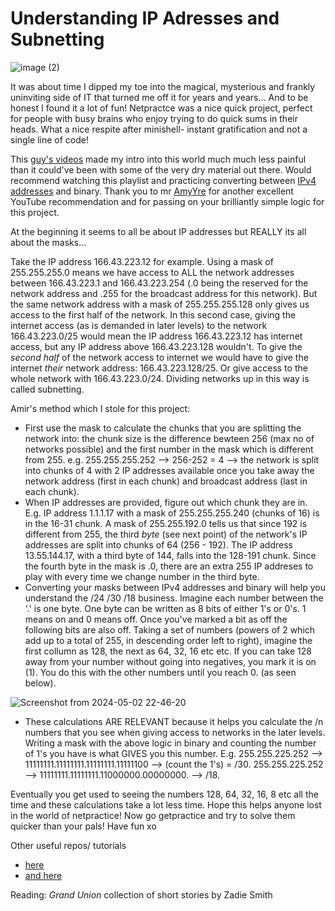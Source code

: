 # Understanding IP Adresses and Subnetting

![image (2)](https://github.com/lbarry9/42/assets/127246677/1fb3c669-7b09-4621-bcc6-a9a90d9f93f8)

It was about time I dipped my toe into the magical, mysterious and frankly uninviting side of IT that turned me off it for years and years... And to be honest I found it a lot of fun! Netpractce was a nice quick project, perfect for people with busy brains who enjoy trying to do quick sums in their heads. What a nice respite after minishell- instant gratification and not a single line of code!

This [guy's videos](https://www.youtube.com/watch?v=5WfiTHiU4x8&list=PLIhvC56v63IKrRHh3gvZZBAGvsvOhwrRF&index=1) made my intro into this world much much less painful than it could've been with some of the very dry material out there. Would recommend watching this playlist and practicing converting between [IPv4 addresses](https://medium.com/coding-in-simple-english/a-beginners-guide-to-ipv4-and-ipv6-anatomy-fcc9444b0d4d) and binary. Thank you to mr [AmyYre](https://github.com/AmYre) for another excellent YouTube recommendation and for passing on your brilliantly simple logic for this project.

At the beginning it seems to all be about IP addresses but REALLY its all about the masks...

Take the IP address 166.43.223.12 for example. Using a mask of 255.255.255.0 means we have access to ALL the network addresses between 166.43.223.1 and 166.43.223.254 (.0 being the reserved for the network address and .255 for the broadcast address for this network). But the same network address with a mask of 255.255.255.128 only gives us access to the first half of the network. In this second case, giving the internet access (as is demanded in later levels) to the network 166.43.223.0/25 would mean the IP address 166.43.223.12 has internet access, but any IP address above 166.43.223.128 wouldn't. To give the _second half_ of the network access to internet we would have to give the internet _their_ network address: 166.43.223.128/25. Or give access to the whole network with 166.43.223.0/24. Dividing networks up in this way is called subnetting.

Amir's method which I stole for this project:
- First use the mask to calculate the chunks that you are splitting the network into: the chunk size is the difference bewteen 256 (max no of networks possible) and the first number in the mask which is different from 255. e.g. 255.255.255.252 --> 256-252 = 4 --> the network is split into chunks of 4 with 2 IP addresses available once you take away the network address (first in each chunk) and broadcast address (last in each chunk). 
- When IP addresses are provided, figure out which chunk they are in. E.g. IP address 1.1.1.17 with a mask of 255.255.255.240 (chunks of 16) is in the 16-31 chunk. A mask of 255.255.192.0 tells us that since 192 is different from 255, the third _byte_ (see next point) of the network's IP addresses are split into chunks of 64 (256 - 192). The IP address 13.55.144.17, with a third byte of 144, falls into the 128-191 chunk. Since the fourth byte in the mask is .0, there are an extra 255 IP addreses to play with every time we change number in the third byte. 
- Converting your masks between IPv4 addresses and binary will help you understand the /24 /30 /18 business. Imagine each number between the '.' is one byte. One byte can be written as 8 bits of either 1's or 0's. 1 means on and 0 means off. Once you've marked a bit as off the following bits are also off. Taking a set of numbers (powers of 2 which add up to a total of 255, in descending order left to right), imagine the first collumn as 128, the next as 64, 32, 16 etc etc. If you can take 128 away from your number without going into negatives, you mark it is on (1). You do this with the other numbers until you reach 0. (as seen below).

![Screenshot from 2024-05-02 22-46-20](https://github.com/lbarry9/42/assets/127246677/e59898c1-be85-4ba6-a581-3e4103870e11)
- These calculations ARE RELEVANT because it helps you calculate the /n numbers that you see when giving access to networks in the later levels. Writing a mask with the above logic in binary and counting the number of 1's you have is what GIVES you this number. E.g. 255.255.225.252 --> 11111111.11111111.11111111.11111100 --> (count the 1's) = /30. 255.255.225.252 --> 11111111.11111111.11000000.00000000. --> /18.

Eventually you get used to seeing the numbers 128, 64, 32, 16, 8 etc all the time and these calculations take a lot less time. Hope this helps anyone lost in the world of netpractice! Now go getpractice and try to solve them quicker than your pals! Have fun xo

Other useful repos/ tutorials
- [here](https://github.com/tblaase/Net_Practice?tab=readme-ov-file)
- [and here](https://github.com/lpaube/NetPractice)

Reading: _Grand Union_ collection of short stories by Zadie Smith
